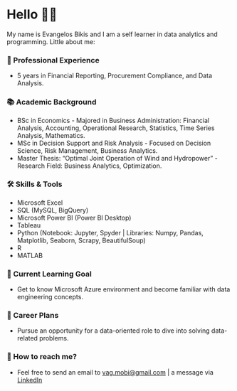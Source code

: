 # Hello 👋👋

My name is Evangelos Bikis and I am a self learner in data analytics and programming. Little about me:

### 💼 Professional Experience
  * 5 years in Financial Reporting, Procurement Compliance, and Data Analysis.

### 📚 Academic Background 
  * BSc in Economics - Majored in Business Administration: Financial Analysis, Accounting, Operational Research, Statistics, Time Series Analysis, Mathematics.
  * MSc in Decision Support and Risk Analysis - Focused on Decision Science, Risk Management, Business Analytics.
  * Master Thesis: “Optimal Joint Operation of Wind and Hydropower” - Research Field: Business Analytics, Optimization.

### 🛠 Skills & Tools
  * Microsoft Excel
  * SQL (MySQL, BigQuery)
  * Microsoft Power BI (Power BI Desktop)
  * Tableau
  * Python (Notebook: Jupyter, Spyder | Libraries: Numpy, Pandas, Matplotlib, Seaborn, Scrapy, BeautifulSoup)
  * R
  * MATLAB

### 🔎 Current Learning Goal
  * Get to know Microsoft Azure environment and become familiar with data engineering concepts.
  
### 👔 Career Plans
  * Pursue an opportunity for a data-oriented role to dive into solving data-related problems.

### 📱 How to reach me? 
  * Feel free to send an email to vag.mobi@gmail.com | a message via [LinkedIn](https://www.linkedin.com/in/evangelosbikis/)
